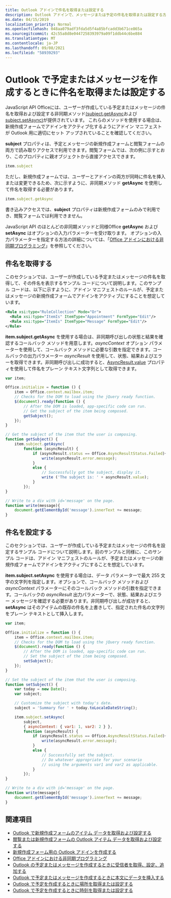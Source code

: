 ```yaml
---
title: Outlook アドインで件名を取得または設定する
description: Outlook アドインで、メッセージまたは予定の件名を取得または設定する方法について説明します。
ms.date: 04/15/2019
localization_priority: Normal
ms.openlocfilehash: 048aa079adf3fda5d5f4a85bfcadd3b671ce865a
ms.sourcegitcommit: 42c55a8d8e0447258393979a09f1ddb44c6be884
ms.translationtype: MT
ms.contentlocale: ja-JP
ms.lasthandoff: 09/08/2021
ms.locfileid: "58939293"
---
```

# <a name="get-or-set-the-subject-when-composing-an-appointment-or-message-in-outlook"></a>Outlook で予定またはメッセージを作成するときに件名を取得または設定する

JavaScript API Officeには、ユーザーが作成している予定またはメッセージの件名を取得および設定する非同期メソッド[(subject.getAsync](/javascript/api/outlook/office.Subject#getAsync_options__callback_)および[subject.setAsync)](/javascript/api/outlook/office.subject#setAsync_subject__options__callback_)が提供されています。 これらのメソッドを使用する場合は、新規作成フォームでアドインをアクティブ化するようにアドイン マニフェストが Outlook 用に適切にセット アップされていることを確認してください。

**subject** プロパティは、予定とメッセージの新規作成フォームと閲覧フォームの両方で読み取りアクセスで利用できます。閲覧フォームでは、次の例に示すとおり、このプロパティに親オブジェクトから直接アクセスできます。

```js
item.subject
```

ただし、新規作成フォームでは、ユーザーとアドインの両方が同時に件名を挿入または変更できるため、次に示すように、非同期メソッド **getAsync** を使用して件名を取得する必要があります。

```js
item.subject.getAsync
```

書き込みアクセスでは、**subject** プロパティは新規作成フォームのみで利用でき、閲覧フォームでは利用できません。

JavaScript API のほとんどの非同期メソッドと同様Office **getAsync** および **setAsync** はオプションの入力パラメーターを受け取ります。 オプションの入力パラメーターを指定する方法の詳細については、「[Office アドインにおける非同期プログラミング](../develop/asynchronous-programming-in-office-add-ins.md)」を参照してください。


## <a name="get-the-subject"></a>件名を取得する

このセクションでは、ユーザーが作成している予定またはメッセージの件名を取得して、その件名を表示するサンプル コードについて説明します。このサンプル コードは、以下に示すように、アドイン マニフェストのルールが、予定またはメッセージの新規作成フォームでアドインをアクティブにすることを想定しています。


```XML
<Rule xsi:type="RuleCollection" Mode="Or">
  <Rule xsi:type="ItemIs" ItemType="Appointment" FormType="Edit"/>
  <Rule xsi:type="ItemIs" ItemType="Message" FormType="Edit"/>
</Rule>

```

**item.subject.getAsync** を使用する場合は、非同期呼び出しの状態と結果を確認するコールバック メソッドを用意します。_asyncContext_ オプション パラメーターを使用して、コールバック メソッドに必要な引数を指定できます。コールバックの出力パラメーター _asyncResult_ を使用して、状態、結果およびエラーを取得できます。非同期呼び出しに成功すると、[AsyncResult.value](/javascript/api/office/office.asyncresult#value) プロパティを使用して件名をプレーン テキスト文字列として取得できます。


```js
var item;

Office.initialize = function () {
    item = Office.context.mailbox.item;
    // Checks for the DOM to load using the jQuery ready function.
    $(document).ready(function () {
        // After the DOM is loaded, app-specific code can run.
        // Get the subject of the item being composed.
        getSubject();
    });
}

// Get the subject of the item that the user is composing.
function getSubject() {
    item.subject.getAsync(
        function (asyncResult) {
            if (asyncResult.status == Office.AsyncResultStatus.Failed){
                write(asyncResult.error.message);
            }
            else {
                // Successfully got the subject, display it.
                write ('The subject is: ' + asyncResult.value);
            }
        });
}

// Write to a div with id='message' on the page.
function write(message){
    document.getElementById('message').innerText += message; 
}
```


## <a name="set-the-subject"></a>件名を設定する


このセクションでは、ユーザーが作成している予定またはメッセージの件名を設定するサンプル コードについて説明します。前のサンプルと同様に、このサンプル コードは、アドイン マニフェストのルールが、予定またはメッセージの新規作成フォームでアドインをアクティブにすることを想定しています。

**item.subject.setAsync** を使用する場合は、データ パラメーターで最大 255 文字の文字列を指定します。オプションで、コールバック メソッドおよび _asyncContext_ パラメーターにそのコールバック メソッドの引数を指定できます。コールバックの _asyncResult_ 出力パラメーターで、状態、結果およびエラー メッセージを確認する必要があります。非同期呼び出しが成功すると、**setAsync** はそのアイテムの既存の件名を上書きして、指定された件名の文字列をプレーン テキストとして挿入します。

```js
var item;

Office.initialize = function () {
    item = Office.context.mailbox.item;
    // Checks for the DOM to load using the jQuery ready function.
    $(document).ready(function () {
        // After the DOM is loaded, app-specific code can run.
        // Set the subject of the item being composed.
        setSubject();
    });
}

// Set the subject of the item that the user is composing.
function setSubject() {
    var today = new Date();
    var subject;

    // Customize the subject with today's date.
    subject = 'Summary for ' + today.toLocaleDateString();

    item.subject.setAsync(
        subject,
        { asyncContext: { var1: 1, var2: 2 } },
        function (asyncResult) {
            if (asyncResult.status == Office.AsyncResultStatus.Failed){
                write(asyncResult.error.message);
            }
            else {
                // Successfully set the subject.
                // Do whatever appropriate for your scenario
                // using the arguments var1 and var2 as applicable.
            }
        });
}

// Write to a div with id='message' on the page.
function write(message){
    document.getElementById('message').innerText += message; 
}
```


## <a name="see-also"></a>関連項目

- [Outlook で新規作成フォームのアイテム データを取得および設定する](get-and-set-item-data-in-a-compose-form.md)   
- [閲覧または新規作成フォームの Outlook アイテム データを取得および設定する](item-data.md)    
- [新規作成フォーム用の Outlook アドインを作成する](compose-scenario.md)    
- [Office アドインにおける非同期プログラミング](../develop/asynchronous-programming-in-office-add-ins.md)
- [Outlook の予定またはメッセージを作成するときに受信者を取得、設定、追加する](get-set-or-add-recipients.md)  
- [Outlook で予定またはメッセージを作成するときに本文にデータを挿入する](insert-data-in-the-body.md)   
- [Outlook で予定を作成するときに場所を取得または設定する](get-or-set-the-location-of-an-appointment.md) 
- [Outlook で予定を作成するときに時刻を取得または設定する](get-or-set-the-time-of-an-appointment.md)
    

